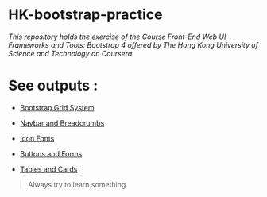 # HK-bootstrap-practice
_This repository holds the exercise of the Course Front-End Web UI Frameworks and Tools: Bootstrap 4 offered by The Hong Kong University of Science and Technology on Coursera._

# See outputs :

* [Bootstrap Grid System](https://sania-akther.github.io/HK-bootstrap-practice/practice/bootstrap%20grid%20system/)

* [Navbar and Breadcrumbs](https://sania-akther.github.io/HK-bootstrap-practice/practice/navbar%20and%20breadcrumbs/)

* [Icon Fonts](https://sania-akther.github.io/HK-bootstrap-practice/practice/Icon%20Fonts/)

* [Buttons and Forms](https://sania-akther.github.io/HK-bootstrap-practice/practice/Buttons%20and%20Forms/)

* [Tables and Cards](https://sania-akther.github.io/HK-bootstrap-practice/practice/Tables%20and%20Cards/)

>Always try to learn something.